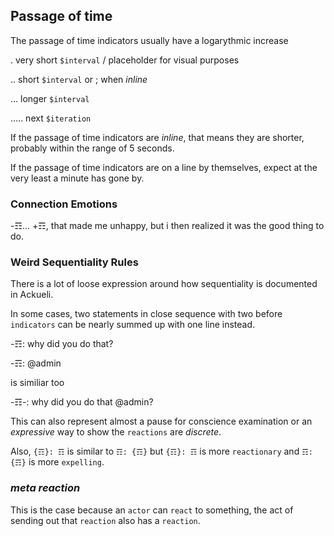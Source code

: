 ## Passage of time
The passage of time indicators usually have a logarythmic increase

. very short `$interval` / placeholder for visual purposes

.. short `$interval` or ; when _inline_

... longer `$interval`

..... next `$iteration`

If the passage of time indicators are _inline_, that means they are shorter, probably within the range of 5 seconds.

If the passage of time indicators are on a line by themselves, expect at the very least a minute has gone by.

### Connection Emotions
-☶... +☶, that made me unhappy, but i then realized it was the good thing to do.

### Weird Sequentiality Rules
There is a lot of loose expression around how sequentiality is documented in Ackueli.

In some cases, two statements in close sequence with two before `indicators` can be nearly summed up with one line instead.

-☶: why did you do that?

-☶: @admin

is similiar too

-☶-: why did you do that @admin?

This can also represent almost a pause for conscience examination or an _expressive_ way to show the `reactions` are _discrete_.

Also,
`{☶}: ☶` is similar to `☶: {☶}` but `{☶}: ☶` is more `reactionary` and `☶: {☶}` is more `expelling`.

### _meta reaction_
This is the case because an `actor` can `react` to something, the act of sending out that `reaction` also has a `reaction`.
